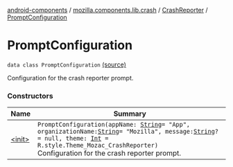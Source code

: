 [android-components](../../../index.md) / [mozilla.components.lib.crash](../../index.md) / [CrashReporter](../index.md) / [PromptConfiguration](./index.md)

# PromptConfiguration

`data class PromptConfiguration` [(source)](https://github.com/mozilla-mobile/android-components/blob/master/components/lib/crash/src/main/java/mozilla/components/lib/crash/CrashReporter.kt#L169)

Configuration for the crash reporter prompt.

### Constructors

| Name | Summary |
|---|---|
| [&lt;init&gt;](-init-.md) | `PromptConfiguration(appName: `[`String`](https://kotlinlang.org/api/latest/jvm/stdlib/kotlin/-string/index.html)` = "App", organizationName: `[`String`](https://kotlinlang.org/api/latest/jvm/stdlib/kotlin/-string/index.html)` = "Mozilla", message: `[`String`](https://kotlinlang.org/api/latest/jvm/stdlib/kotlin/-string/index.html)`? = null, theme: `[`Int`](https://kotlinlang.org/api/latest/jvm/stdlib/kotlin/-int/index.html)` = R.style.Theme_Mozac_CrashReporter)`<br>Configuration for the crash reporter prompt. |
